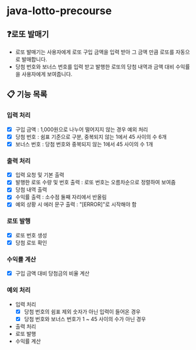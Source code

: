 # java-lotto-precourse

## ❓로또 발매기
- 로또 발매기는 사용자에게 로또 구입 금액을 입력 받아 그 금액 만큼 로또를 자동으로 발매합니다.
- 당첨 번호와 보너스 번호를 입력 받고 발행한 로또의 당첨 내역과 금액 대비 수익률을 사용자에게 보여줍니다.

## 📋 기능 목록
### 입력 처리
- [x] 구입 금액 : 1,000원으로 나누어 떨어지지 않는 경우 예외 처리
- [x] 당첨 번호 : 쉼표 기준으로 구분, 중복되지 않는 1에서 45 사이의 수 6개
- [x] 보너스 번호 : 당첨 번호와 중복되지 않는 1에서 45 사이의 수 1개
### 출력 처리
- [x] 입력 요청 및 기본 출력
- [x] 발행한 로또 수량 및 번호 출력 : 로또 번호는 오름차순으로 정렬하여 보여줌
- [x] 당첨 내역 출력
- [x] 수익률 출력 : 소수점 둘째 자리에서 반올림
- [x] 예외 상황 시 에러 문구 출력 : "[ERROR]"로 시작해야 함
### 로또 발행
- [x] 로또 번호 생성
- [x] 당첨 로또 확인
### 수익률 계산
- [x] 구입 금액 대비 당첨금의 비율 계산
### 예외 처리
- 입력 처리
  - [x] 당첨 번호의 쉼표 제외 숫자가 아닌 입력이 들어온 경우
  - [x] 당첨 번호와 보너스 번호가 1 ~ 45 사이의 수가 아닌 경우
- 출력 처리
- 로또 발행
- 수익률 계산